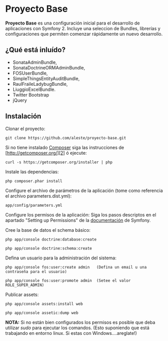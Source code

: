 Proyecto Base
========================

**Proyecto Base** es una configuración inicial para el desarrollo de aplicaciones con Symfony 2. Incluye una seleccion de Bundles, librerías y configuraciones que permiten comenzar rápidamente un nuevo desarrollo.

¿Qué está inluído?
------------------

  - SonataAdminBundle,
  - SonataDoctrineORMAdminBundle,
  - FOSUserBundle,
  - SimpleThingsEntityAuditBundle,
  - RaulFraileLadybugBundle,
  - LiuggioExcelBundle.
  - Twitter Bootstrap 
  - jQuery

Instalación
-----------

  Clonar el proyecto:

    git clone https://github.com/aleste/proyecto-base.git

  Si no tiene instalado [Composer][1] siga las instrucciones de [http://getcomposer.org/][2] ó ejecute:
  
    curl -s https://getcomposer.org/installer | php  

  Instale las dependencias:

    php composer.phar install

  Configure el archivo de parámetros de la aplicación (tome como referencia el archivo parameters.dist.yml):

    app/config/parameters.yml

  Configure los permisos de la aplicación: Siga los pasos descriptos en el apartado "Setting up Permissions" de la [documentación][3] de Symfony.

  Cree la base de datos el schema básico:

    php app/console doctrine:database:create

    php app/console doctrine:schema:create

  Defina un usuario para la administración del sistema:

    php app/console fos:user:create admin   (Defina un email u una contraseña para el usuario)

    php app/console fos:user:promote admin  (Setee el valor ROLE_SUPER_ADMIN)

  Publicar assets:

    php app/console assets:install web    

    php app/console assetic:dump web

**NOTA:** Si no están bien configurados los permisos es posible que deba utilizar *sudo* para ejecutar los comandos. (Esto suponiendo que está trabajando en entorno linux. Si estas con Windows....areglate!)

[1]:  http://getcomposer.org/
[2]:  http://getcomposer.org/
[3]:  http://symfony.com/doc/current/book/installation.html